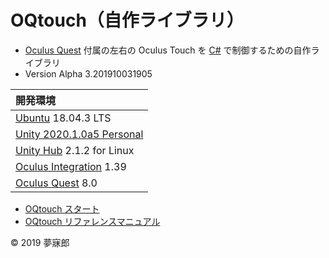 # OQtouch（自作ライブラリ）

* [Oculus Quest](https://www.oculus.com/quest/?locale=ja_JP) 付属の左右の Oculus Touch を [C#](https://unity3d.com/jp/learning-c-sharp-in-unity-for-beginners?gq=C%23) で制御するための自作ライブラリ
* Version Alpha 3.201910031905

|開発環境|
|:--|
|[Ubuntu](https://www.ubuntulinux.jp/) 18.04.3 LTS|
|[Unity 2020.1.0a5 Personal](https://unity3d.com/jp/unity/alpha/2020.1.0a5)|
|[Unity Hub](https://forum.unity.com/threads/unity-hub-v2-0-0-release.677485/) 2.1.2 for Linux|
|[Oculus Integration](https://assetstore.unity.com/packages/tools/integration/oculus-integration-82022) 1.39|
|[Oculus Quest](https://www.oculus.com/quest/?locale=ja_JP) 8.0|

* [OQtouch スタート](https://github.com/mubirou/Unity3D/blob/master/oqtouch/doc/start.md)
* [OQtouch リファレンスマニュアル](https://github.com/mubirou/Unity3D/blob/master/oqtouch/doc/reference.md)

© 2019 夢寐郎